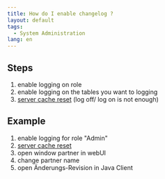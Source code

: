 ```yaml
---
title: How do I enable changelog ?
layout: default
tags:
  - System Administration
lang: en
---
```

## Steps

1. enable logging on role
1. enable logging on the tables you want to logging
1. [server cache reset](../../_installation_collection/EN/How_to_reset_server_cache) (log off/ log on is not enough)


## Example

1. enable logging for role "Admin"
1. [server cache reset](../../_installation_collection/EN/How_to_reset_server_cache)
1. open window partner in webUI
1. change partner name
1. open Änderungs-Revision in Java Client
